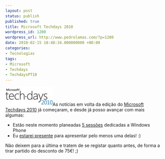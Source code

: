 ```yaml
---
layout: post
status: publish
published: true
title: Microsoft Techdays 2010
wordpress_id: 1200
wordpress_url: http://www.pedrolamas.com/?p=1200
date: 2010-02-15 18:48:34.000000000 +00:00
categories:
- Tecnologias
tags:
- Microsoft
- Techdays
- TechdaysPT10
---
```

[![](/wp-content/uploads/2010/02/Techdays-2010.jpg "Microsoft Techdays 2010 Portugal")](http://www.techdays2010.com/)As notícias em volta da edição do [Microsoft Techdays 2010](http://www.techdays2010.com/) já começaram, e desde já posso avançar com mais algumas:

-   Estão neste momento planeadas [5 sessões](http://www.techdays2010.com/Event/Session/Index?track=MOB) dedicadas a Windows Phone
-   Eu [estarei presente](http://www.techdays2010.com/Event/Speaker/Details/pedro-lamas) para apresentar pelo menos uma delas! :)

Não deixem para a última e tratem de se registar quanto antes, de forma a tirar partido do desconto de 75€! ;)
